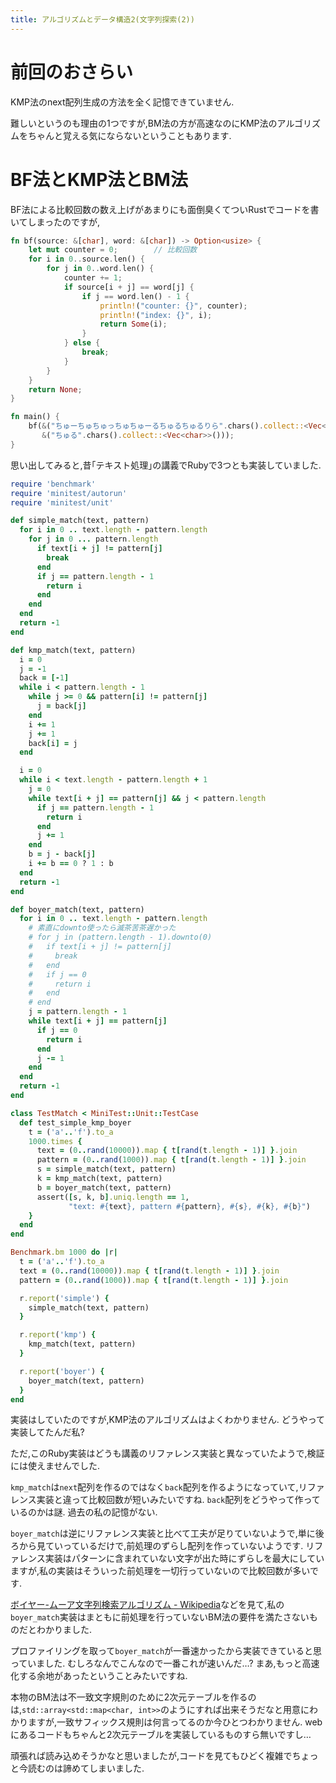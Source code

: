```yaml
---
title: アルゴリズムとデータ構造2(文字列探索(2))
---
```


# 前回のおさらい

KMP法のnext配列生成の方法を全く記憶できていません.

難しいというのも理由の1つですが,BM法の方が高速なのにKMP法のアルゴリズムをちゃんと覚える気にならないということもあります.

# BF法とKMP法とBM法

BF法による比較回数の数え上げがあまりにも面倒臭くてついRustでコードを書いてしまったのですが,

~~~rust
fn bf(source: &[char], word: &[char]) -> Option<usize> {
    let mut counter = 0;        // 比較回数
    for i in 0..source.len() {
        for j in 0..word.len() {
            counter += 1;
            if source[i + j] == word[j] {
                if j == word.len() - 1 {
                    println!("counter: {}", counter);
                    println!("index: {}", i);
                    return Some(i);
                }
            } else {
                break;
            }
        }
    }
    return None;
}

fn main() {
    bf(&("ちゅーちゅちゅっちゅちゅーるちゅるちゅるりら".chars().collect::<Vec<char>>()),
       &("ちゅる".chars().collect::<Vec<char>>()));
}
~~~

思い出してみると,昔｢テキスト処理｣の講義でRubyで3つとも実装していました.

~~~rb
require 'benchmark'
require 'minitest/autorun'
require 'minitest/unit'

def simple_match(text, pattern)
  for i in 0 .. text.length - pattern.length
    for j in 0 ... pattern.length
      if text[i + j] != pattern[j]
        break
      end
      if j == pattern.length - 1
        return i
      end
    end
  end
  return -1
end

def kmp_match(text, pattern)
  i = 0
  j = -1
  back = [-1]
  while i < pattern.length - 1
    while j >= 0 && pattern[i] != pattern[j]
      j = back[j]
    end
    i += 1
    j += 1
    back[i] = j
  end

  i = 0
  while i < text.length - pattern.length + 1
    j = 0
    while text[i + j] == pattern[j] && j < pattern.length
      if j == pattern.length - 1
        return i
      end
      j += 1
    end
    b = j - back[j]
    i += b == 0 ? 1 : b
  end
  return -1
end

def boyer_match(text, pattern)
  for i in 0 .. text.length - pattern.length
    # 素直にdownto使ったら滅茶苦茶遅かった
    # for j in (pattern.length - 1).downto(0)
    #   if text[i + j] != pattern[j]
    #     break
    #   end
    #   if j == 0
    #     return i
    #   end
    # end
    j = pattern.length - 1
    while text[i + j] == pattern[j]
      if j == 0
        return i
      end
      j -= 1
    end
  end
  return -1
end

class TestMatch < MiniTest::Unit::TestCase
  def test_simple_kmp_boyer
    t = ('a'..'f').to_a
    1000.times {
      text = (0..rand(10000)).map { t[rand(t.length - 1)] }.join
      pattern = (0..rand(1000)).map { t[rand(t.length - 1)] }.join
      s = simple_match(text, pattern)
      k = kmp_match(text, pattern)
      b = boyer_match(text, pattern)
      assert([s, k, b].uniq.length == 1,
             "text: #{text}, pattern #{pattern}, #{s}, #{k}, #{b}")
    }
  end
end

Benchmark.bm 1000 do |r|
  t = ('a'..'f').to_a
  text = (0..rand(10000)).map { t[rand(t.length - 1)] }.join
  pattern = (0..rand(1000)).map { t[rand(t.length - 1)] }.join

  r.report('simple') {
    simple_match(text, pattern)
  }

  r.report('kmp') {
    kmp_match(text, pattern)
  }

  r.report('boyer') {
    boyer_match(text, pattern)
  }
end
~~~

実装はしていたのですが,KMP法のアルゴリズムはよくわかりません.
どうやって実装してたんだ私?

ただ,このRuby実装はどうも講義のリファレンス実装と異なっていたようで,検証には使えませんでした.

`kmp_match`は`next`配列を作るのではなく`back`配列を作るようになっていて,リファレンス実装と違って比較回数が短いみたいですね.
`back`配列をどうやって作っているのかは謎.
過去の私の記憶がない.

`boyer_match`は逆にリファレンス実装と比べて工夫が足りていないようで,単に後ろから見ていっているだけで,前処理のずらし配列を作っていないようです.
リファレンス実装はパターンに含まれていない文字が出た時にずらしを最大にしていますが,私の実装はそういった前処理を一切行っていないので比較回数が多いです.

[ボイヤー-ムーア文字列検索アルゴリズム - Wikipedia](https://ja.wikipedia.org/wiki/%E3%83%9C%E3%82%A4%E3%83%A4%E3%83%BC-%E3%83%A0%E3%83%BC%E3%82%A2%E6%96%87%E5%AD%97%E5%88%97%E6%A4%9C%E7%B4%A2%E3%82%A2%E3%83%AB%E3%82%B4%E3%83%AA%E3%82%BA%E3%83%A0)などを見て,私の`boyer_match`実装はまともに前処理を行っていないBM法の要件を満たさないものだとわかりました.

プロファイリングを取って`boyer_match`が一番速かったから実装できていると思っていました.
むしろなんでこんなので一番これが速いんだ…?
まあ,もっと高速化する余地があったということみたいですね.

本物のBM法は不一致文字規則のために2次元テーブルを作るのは,`std::array<std::map<char, int>>`のようにすれば出来そうだなと用意にわかりますが,一致サフィックス規則は何言ってるのか今ひとつわかりません.
webにあるコードもちゃんと2次元テーブルを実装しているものすら無いですし…

頑張れば読み込めそうかなと思いましたが,コードを見てもひどく複雑でちょっと今読むのは諦めてしまいました.
